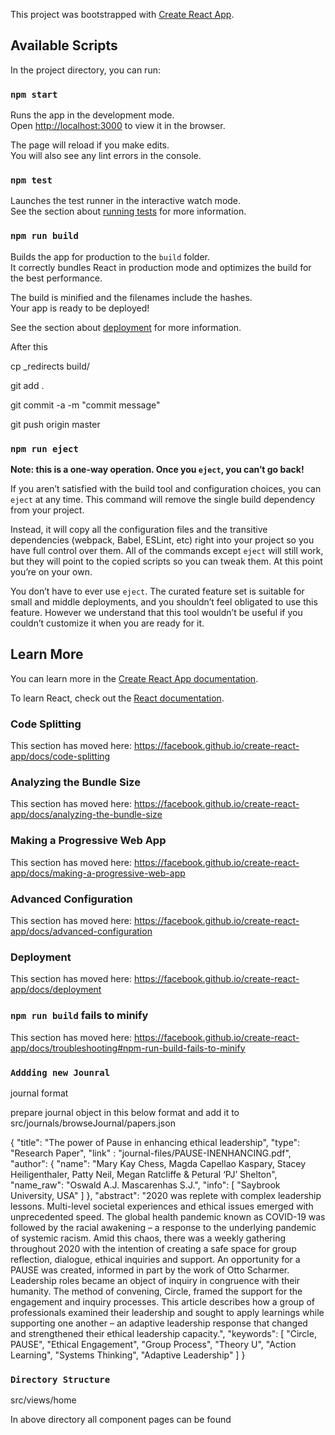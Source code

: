 This project was bootstrapped with [Create React App](https://github.com/facebook/create-react-app).

## Available Scripts

In the project directory, you can run:

### `npm start`

Runs the app in the development mode.<br />
Open [http://localhost:3000](http://localhost:3000) to view it in the browser.

The page will reload if you make edits.<br />
You will also see any lint errors in the console.

### `npm test`

Launches the test runner in the interactive watch mode.<br />
See the section about [running tests](https://facebook.github.io/create-react-app/docs/running-tests) for more information.

### `npm run build`

Builds the app for production to the `build` folder.<br />
It correctly bundles React in production mode and optimizes the build for the best performance.

The build is minified and the filenames include the hashes.<br />
Your app is ready to be deployed!

See the section about [deployment](https://facebook.github.io/create-react-app/docs/deployment) for more information.

After this

cp _redirects build/

git add .

git commit -a -m "commit message"

git push origin master 

### `npm run eject`

**Note: this is a one-way operation. Once you `eject`, you can’t go back!**

If you aren’t satisfied with the build tool and configuration choices, you can `eject` at any time. This command will remove the single build dependency from your project.

Instead, it will copy all the configuration files and the transitive dependencies (webpack, Babel, ESLint, etc) right into your project so you have full control over them. All of the commands except `eject` will still work, but they will point to the copied scripts so you can tweak them. At this point you’re on your own.

You don’t have to ever use `eject`. The curated feature set is suitable for small and middle deployments, and you shouldn’t feel obligated to use this feature. However we understand that this tool wouldn’t be useful if you couldn’t customize it when you are ready for it.

## Learn More

You can learn more in the [Create React App documentation](https://facebook.github.io/create-react-app/docs/getting-started).

To learn React, check out the [React documentation](https://reactjs.org/).

### Code Splitting

This section has moved here: https://facebook.github.io/create-react-app/docs/code-splitting

### Analyzing the Bundle Size

This section has moved here: https://facebook.github.io/create-react-app/docs/analyzing-the-bundle-size

### Making a Progressive Web App

This section has moved here: https://facebook.github.io/create-react-app/docs/making-a-progressive-web-app

### Advanced Configuration

This section has moved here: https://facebook.github.io/create-react-app/docs/advanced-configuration

### Deployment

This section has moved here: https://facebook.github.io/create-react-app/docs/deployment

### `npm run build` fails to minify

This section has moved here: https://facebook.github.io/create-react-app/docs/troubleshooting#npm-run-build-fails-to-minify


### `Addding new Jounral` 

journal format 

prepare journal object in this below format and add it to src/journals/browseJournal/papers.json


 {
    "title": "The power of Pause in enhancing ethical leadership",
    "type": "Research Paper",
    "link" : "journal-files/PAUSE-INENHANCING.pdf",
    "author": {
      "name": "Mary Kay Chess, Magda Capellao Kaspary, Stacey Heiligenthaler, Patty Neil, Megan Ratcliffe & Petural ‘PJ’ Shelton",
      "name_raw": "Oswald A.J. Mascarenhas S.J.",
      "info": [
        "Saybrook University, USA"
      ]
    },
    "abstract": "2020 was replete with complex leadership lessons. Multi-level societal experiences and ethical issues emerged with unprecedented speed. The global health pandemic known as COVID-19 was followed by the racial awakening – a response to the underlying pandemic of systemic racism. Amid this chaos, there was a weekly gathering throughout 2020 with the intention of creating a safe space for group reflection, dialogue, ethical inquiries and support. An opportunity for a PAUSE was created, informed in part by the work of Otto Scharmer. Leadership roles became an object of inquiry in congruence with their humanity. The method of convening, Circle, framed the support for the engagement and inquiry processes. This article describes how a group of professionals examined their leadership and sought to apply learnings while supporting one another – an adaptive leadership response that changed and strengthened their ethical leadership capacity.",
    "keywords": [
      "Circle, PAUSE",
      "Ethical Engagement",
      "Group Process",
      "Theory U",
      "Action Learning",
      "Systems Thinking",
      "Adaptive Leadership"
    ]
  }



### `Directory Structure` 

src/views/home 

In above directory all component pages can be found

